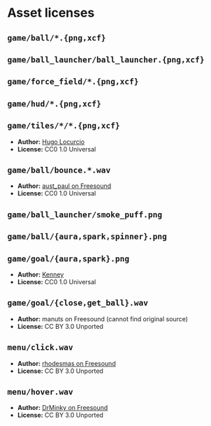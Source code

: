 # Asset licenses

## `game/ball/*.{png,xcf}`

## `game/ball_launcher/ball_launcher.{png,xcf}`

## `game/force_field/*.{png,xcf}`

## `game/hud/*.{png,xcf}`

## `game/tiles/*/*.{png,xcf}`

- **Author:** [Hugo Locurcio](https://hugo.pro/)
- **License:** CC0 1.0 Universal

## `game/ball/bounce.*.wav`

- **Author:** [aust_paul on Freesound](https://freesound.org/people/aust_paul/sounds/30932/)
- **License:** CC0 1.0 Universal

## `game/ball_launcher/smoke_puff.png`

## `game/ball/{aura,spark,spinner}.png`

## `game/goal/{aura,spark}.png`

- **Author:** [Kenney](https://kenney.nl/assets/particle-pack)
- **License:** CC0 1.0 Universal

## `game/goal/{close,get_ball}.wav`

- **Author:** manuts on Freesound (cannot find original source)
- **License:** CC BY 3.0 Unported

## `menu/click.wav`

- **Author:** [rhodesmas on Freesound](https://freesound.org/people/rhodesmas/sounds/322900/)
- **License:** CC BY 3.0 Unported

## `menu/hover.wav`

- **Author:** [DrMinky on Freesound](https://freesound.org/people/DrMinky/sounds/166186/)
- **License:** CC BY 3.0 Unported
